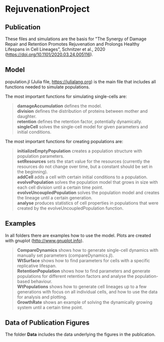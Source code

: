 # RejuvenationProject

## Publication
These files and simulations are the basis for "The Synergy of Damage Repair and Retention Promotes Rejuvenation and Prolongs Healthy Lifespans in Cell Lineages", Schnitzer et al., 2020 (https://doi.org/10.1101/2020.03.24.005116). 

## Model
population.jl (Julia file, https://julialang.org) is the main file that includes all functions needed to simulate populations.

The most important functions for simulating single-cells are:

> **damageAccumulation** defines the model.<br/>
> **division** defines the distribution of proteins between mother and daughter.<br/>
> **retention** defines the retention factor, potentially dynamically.<br/>
> **singleCell** solves the single-cell model for given parameters and initial conditions.

The most important functions for creating populations are:

> **initializeEmptyPopulation** creates a population structure with population parameters.<br/>
> **setResources** sets the start value for the resources (currently the resources do not change over time, but a constant should be set in the beginning).<br/>
> **addCell** adds a cell with certain initial conditions to a population.<br/>
> **evolvePopulation** solves the population model that grows in size with each cell division until a certain time point.<br/>
> **evolveUncoupledPopulation** solves the population model and creates the lineage until a certain generation.<br/>
> **analyse** produces statistics of cell properties in populations that were created by the evolveUncoupledPopulation function.

## Examples
In all folders there are examples how to use the model. Plots are created with gnuplot (http://www.gnuplot.info).

> **CompareDynamics** shows how to generate single-cell dynamics with manually set parameters (compareDynamics.jl).<br/>
> **WtSurface** shows how to find parameters for cells with a specific replicative lifespan.<br/>
> **RetentionPopulation** shows how to find parameters and generate populations for different retention factors and analyse the population-based behaviour. <br/>
> **WtPopulations** shows how to generate cell lineages up to a few generations with focus on all individual cells, and how to use the data for analysis and plotting.<br/>
> **GrowthRate** shows an example of solving the dynamically growing system until a certain time point.

## Data of Publication Figures
The folder **Data** includes the data underlying the figures in the publication.

